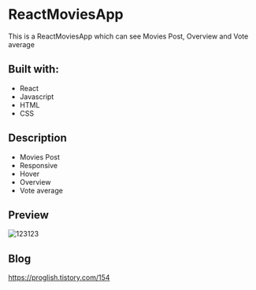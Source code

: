 # ReactMoviesApp

This is a ReactMoviesApp which can see Movies Post, Overview and Vote average 

## Built with: 
 
- React
- Javascript   
- HTML
- CSS      

## Description 

- Movies Post  
- Responsive
- Hover  
- Overview
- Vote average

## Preview 
![123123](https://user-images.githubusercontent.com/65179725/121684594-da1e0500-caf9-11eb-901c-33f4cd962350.PNG)

## Blog
https://proglish.tistory.com/154

